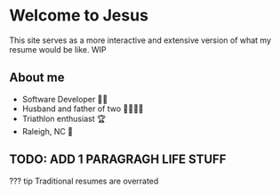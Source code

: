 # Welcome to Jesus

This site serves as a more interactive and extensive version of what my resume would be like. WIP

## About me

*  Software Developer 👨‍💻
*  Husband and father of two 👨‍👩‍👦‍👦
*  Triathlon enthusiast 🏆
*  Raleigh, NC 📍

## TODO: ADD 1 PARAGRAGH LIFE STUFF

??? tip
    Traditional resumes are overrated
